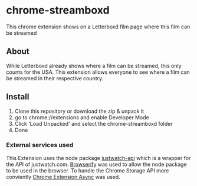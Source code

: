 ﻿
# chrome-streamboxd

This chrome extension shows on a Letterboxd film page where this film can be streamed

## About

While Letterboxd already shows where a film can be streamed, this only counts for the USA. This extension allows everyone to see where a film can be streamed in their respective country.

## Install

 1. Clone this repository or download the zip & unpack it
 2. go to chrome://extensions and enable Developer Mode
 3. Click 'Load Unpacked' and select the chrome-streamboxd folder
 4. Done


### External services used

This Extension uses the node package [justwatch-api](https://github.com/lufinkey/node-justwatch-api) which is a wrapper for the API of justwatch.com. [Browserify](http://browserify.org/) was used to allow the node package to be used in the browser. To handle the Chrome Storage API more conviently [Chrome Extension Async](https://github.com/KeithHenry/chromeExtensionAsync) was used.
